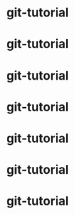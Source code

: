 # git-tutorial
# git-tutorial
# git-tutorial
# git-tutorial
# git-tutorial
# git-tutorial
# git-tutorial
